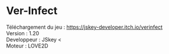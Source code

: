 # Ver-Infect
Téléchargement du jeu : https://jskey-developer.itch.io/verinfect <br/>
Version : 1.20 <br/>
Developpeur : JSkey <<br/>
Moteur : LOVE2D <br/>
